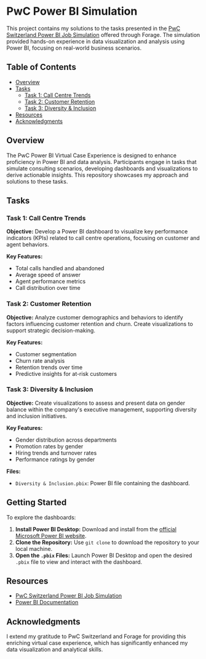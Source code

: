 # PwC Power BI Simulation

This project contains my solutions to the tasks presented in the [PwC Switzerland Power BI Job Simulation](https://www.theforage.com/simulations/pwc-ch/power-bi-cqxg) offered through Forage. The simulation provided hands-on experience in data visualization and analysis using Power BI, focusing on real-world business scenarios.

## Table of Contents

- [Overview](#overview)
- [Tasks](#tasks)
  - [Task 1: Call Centre Trends](#task-1-call-centre-trends)
  - [Task 2: Customer Retention](#task-2-customer-retention)
  - [Task 3: Diversity & Inclusion](#task-3-diversity--inclusion)
- [Resources](#resources)
- [Acknowledgments](#acknowledgments)

## Overview

The PwC Power BI Virtual Case Experience is designed to enhance proficiency in Power BI and data analysis. Participants engage in tasks that simulate consulting scenarios, developing dashboards and visualizations to derive actionable insights. This repository showcases my approach and solutions to these tasks.

## Tasks

### Task 1: Call Centre Trends

**Objective:** Develop a Power BI dashboard to visualize key performance indicators (KPIs) related to call centre operations, focusing on customer and agent behaviors.

**Key Features:**

- Total calls handled and abandoned
- Average speed of answer
- Agent performance metrics
- Call distribution over time
  
### Task 2: Customer Retention

**Objective:** Analyze customer demographics and behaviors to identify factors influencing customer retention and churn. Create visualizations to support strategic decision-making.

**Key Features:**

- Customer segmentation
- Churn rate analysis
- Retention trends over time
- Predictive insights for at-risk customers

### Task 3: Diversity & Inclusion

**Objective:** Create visualizations to assess and present data on gender balance within the company's executive management, supporting diversity and inclusion initiatives.

**Key Features:**

- Gender distribution across departments
- Promotion rates by gender
- Hiring trends and turnover rates
- Performance ratings by gender

**Files:**

- `Diversity & Inclusion.pbix`: Power BI file containing the dashboard.

## Getting Started

To explore the dashboards:

1. **Install Power BI Desktop:** Download and install from the [official Microsoft Power BI website](https://powerbi.microsoft.com/desktop/).
2. **Clone the Repository:** Use `git clone` to download the repository to your local machine.
3. **Open the `.pbix` Files:** Launch Power BI Desktop and open the desired `.pbix` file to view and interact with the dashboard.

## Resources

- [PwC Switzerland Power BI Job Simulation](https://www.theforage.com/simulations/pwc-ch/power-bi-cqxg)
- [Power BI Documentation](https://docs.microsoft.com/power-bi/)

## Acknowledgments

I extend my gratitude to PwC Switzerland and Forage for providing this enriching virtual case experience, which has significantly enhanced my data visualization and analytical skills. 
